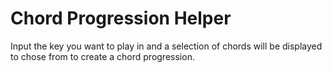 # Chord Progression Helper
Input the key you want to play in and a selection of chords will be displayed to chose from to create a chord progression.
